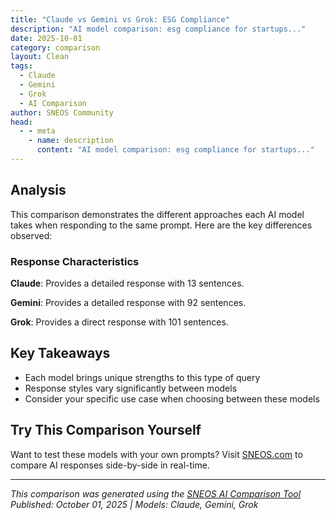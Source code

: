 ```yaml
---
title: "Claude vs Gemini vs Grok: ESG Compliance"
description: "AI model comparison: esg compliance for startups..."
date: 2025-10-01
category: comparison
layout: Clean
tags:
  - Claude
  - Gemini
  - Grok
  - AI Comparison
author: SNEOS Community
head:
  - - meta
    - name: description
      content: "AI model comparison: esg compliance for startups..."
---
```


<ChatComparison
  title="Claude vs Gemini vs Grok: ESG Compliance"
  prompt="esg compliance for startups"
  :responses='{
    "Claude": "# ESG Compliance for Startups: A Practical Guide\n\n## Why ESG Matters for Startups\n\n**ESG (Environmental, Social, and Governance)** compliance is increasingly important for startups because:\n\n- **Investor expectations**: VCs and institutional investors prioritize ESG-aligned companies\n- **Customer demands**: Growing consumer preference for sustainable/ethical brands\n- **Talent attraction**: Top talent increasingly chooses purpose-driven companies\n- **Future-proofing**: Early adoption prevents costly retrofitting later\n- **Market access**: Many contracts and partnerships now require ESG compliance\n\n## Getting Started: ESG Framework for Startups\n\n### **Environmental (E)**\n- **Energy use**: Track and reduce energy consumption\n- **Carbon footprint**: Measure emissions from operations and supply chain\n- **Waste management**: Implement recycling and waste reduction programs\n- **Sustainable sourcing**: Choose eco-friendly suppliers and materials\n- **Digital-first approach**: Reduce paper use, promote remote work\n\n### **Social (S)**\n- **Diversity \u0026 inclusion**: Build diverse teams and inclusive culture\n- **Employee wellbeing**: Competitive benefits, mental health support\n- **Fair labor practices**: Ethical wages, reasonable hours, safe conditions\n- **Community impact**: Local hiring, charitable initiatives, volunteering\n- **Data privacy**: Protect customer and employee data\n\n### **Governance (G)**\n- **Board composition**: Diverse, independent board members\n- **Transparency**: Regular reporting and stakeholder communication\n- **Ethics policies**: Code of conduct, anti-corruption measures\n- **Risk management**: Identify and mitigate business risks\n- **Cybersecurity**: Robust data protection and security protocols\n\n## Implementation Steps\n\n### **Phase 1: Foundation (Months 1-3)**\n1. **Conduct ESG assessment** of current practices\n2. **Set basic policies**: Code of conduct, diversity policy, environmental guidelines\n3. **Establish baseline metrics** for key ESG indicators\n4. **Assign ESG responsibility** (CEO initially, then dedicated role as you grow)\n\n### **Phase 2: Development (Months 4-12)**\n1. **Create ESG strategy** aligned with business goals\n2. **Implement measurement systems** and regular reporting\n3. **Engage stakeholders** (employees, customers, investors)\n4. **Begin third-party certifications** (B Corp, carbon neutral, etc.)\n\n### **Phase 3: Maturation (Year 2\u002B)**\n1. **Publish annual ESG report**\n2. **Seek external validation** through ratings and audits\n3. **Integrate ESG into decision-making** processes\n4. **Set science-based targets** for environmental goals\n\n## Cost-Effective ESG Initiatives\n\n### **Low-Cost/High-Impact Actions**\n- Remote work policies (reduces emissions)\n- Digital document management\n- Employee resource groups\n- Volunteer time off programs\n- Supplier diversity initiatives\n- Energy-efficient equipment\n\n### **Free Resources**\n- **B Impact Assessment**: Free tool to measure social/environmental performance\n- **SASB Standards**: Industry-specific ESG metrics guidance\n- **UN Global Compact**: Free principles-based framework\n- **EPA resources**: Environmental measurement and reduction tools\n\n## Common Challenges \u0026 Solutions\n\n| Challenge | Solution |\n|-----------|----------|\n| **Limited resources** | Start small, focus on material issues, leverage free tools |\n| **Lack of expertise** | Partner with consultants, join startup ESG networks, use online resources |\n| **Measurement difficulties** | Begin with simple metrics, invest in tracking tools gradually |\n| **Employee buy-in** | Communicate purpose clearly, involve team in goal-setting |\n| **Investor skepticism** | Demonstrate ROI, share success metrics, highlight risk mitigation |\n\n## ESG Reporting for Startups\n\n### **Key Metrics to Track**\n- **Environmental**: Energy use, waste generated, carbon emissions\n- **Social**: Employee satisfaction, diversity ratios, community investment\n- **Governance**: Board diversity, ethics training completion, data breaches\n\n### **Reporting Frequency**\n- **Internal**: Quarterly reviews with leadership\n- **External**: Annual report for stakeholders\n- **Investors**: Include ESG updates in regular investor communications\n\n## Industry-Specific Considerations\n\n### **Tech Startups**\n- Data privacy and cybersecurity\n- Digital divide and accessibility\n- Responsible AI development\n- Electronic waste management\n\n### **Consumer Products**\n- Sustainable packaging\n- Supply chain transparency\n- Product lifecycle impact\n- Fair trade sourcing\n\n### **Fin",
    "Gemini": "ESG compliance for startups, while not always mandatory in the early stages, is becoming increasingly important.  Investors, customers, and employees are all demanding more transparency and action on Environmental, Social, and Governance issues.  Ignoring ESG can hinder fundraising, damage your brand, and limit growth potential.\n\nHere\u0027s a breakdown of ESG compliance for startups, covering why it matters, key areas to focus on, how to get started, and potential challenges:\n\n**Why ESG Matters for Startups:**\n\n*   **Attract Investment:** Many investors, especially venture capital and private equity firms, now integrate ESG factors into their investment decisions. Strong ESG practices can be a differentiator and increase your chances of securing funding.\n*   **Enhance Brand Reputation:** Consumers are increasingly conscious of the ethical and environmental impact of the companies they support. A commitment to ESG can build trust, loyalty, and positive brand perception.\n*   **Improve Employee Engagement and Retention:**  Employees, especially younger generations, want to work for companies that align with their values.  A strong ESG culture can attract and retain top talent.\n*   **Reduce Risk:**  Identifying and managing ESG-related risks (e.g., environmental liabilities, labor disputes, data breaches) can help protect your business from potential legal and financial consequences.\n*   **Drive Innovation and Efficiency:**  ESG initiatives can spur innovation in products, processes, and business models, leading to cost savings and competitive advantages.\n*   **Prepare for Future Regulations:**  ESG regulations are becoming more prevalent globally.  Getting ahead of the curve can help you avoid compliance headaches down the road.\n*   **Increase Long-Term Value:**  Companies with strong ESG performance tend to be more resilient and generate higher returns over the long term.\n\n**Key Areas of ESG Compliance for Startups:**\n\n**Environmental (E):**\n\n*   **Resource Consumption:**  Minimize water usage, energy consumption, and waste generation.  Consider using renewable energy sources and implementing recycling programs.\n*   **Carbon Footprint:**  Measure and reduce your carbon emissions.  Explore options for offsetting your carbon footprint.\n*   **Supply Chain Sustainability:**  Ensure that your suppliers adhere to environmental standards.\n*   **Product Design:**  Design products that are durable, recyclable, and environmentally friendly.\n*   **Pollution Prevention:**  Minimize air, water, and soil pollution.\n*   **Specific to Industry:**  Consider environmental impact specific to your sector (e.g., software companies - energy use of servers; manufacturing - waste and emissions)\n\n**Social (S):**\n\n*   **Diversity and Inclusion:**  Promote a diverse and inclusive workforce.  Implement policies to prevent discrimination and harassment.\n*   **Labor Practices:**  Ensure fair wages, safe working conditions, and respect for employee rights.\n*   **Health and Safety:**  Prioritize the health and safety of your employees and customers.\n*   **Community Engagement:**  Support local communities through philanthropy, volunteerism, or partnerships.\n*   **Customer Relations:**  Provide excellent customer service and protect customer data.\n*   **Data Privacy and Security:**  Implement robust data privacy and security measures to protect sensitive information.\n*   **Human Rights:**  Respect human rights throughout your operations and supply chain.\n*   **Stakeholder Engagement:**  Actively engage with stakeholders (employees, customers, investors, communities) to understand their concerns and expectations.\n\n**Governance (G):**\n\n*   **Corporate Governance:**  Establish a strong and independent board of directors.  Implement clear governance structures and processes.\n*   **Ethics and Compliance:**  Develop a code of ethics and ensure compliance with all applicable laws and regulations.\n*   **Transparency and Disclosure:**  Be transparent about your ESG performance and disclose relevant information to stakeholders.\n*   **Risk Management:**  Identify and manage ESG-related risks.\n*   **Anti-Corruption:**  Implement policies to prevent bribery and corruption.\n*   **Executive Compensation:**  Align executive compensation with ESG performance.\n*   **Board Diversity:**  Ensure diversity on the board of directors.\n\n**How to Get Started with ESG Compliance:**\n\n1.  **Assess Your Current Situation:**\n    *   **Identify relevant ESG factors:**  Conduct a materiality assessment to determine which ESG issues are most relevant to your business and stakeholders.  This will depend on your industry, location, and business model.\n    *   **Evaluate existing practices:**  Assess your current policies, practices, and performance related to ESG.  Identify gaps and areas for improvement.\n    *   **Benchmarking:** Compare your ESG practices to those of your peers and industry leaders.\n2.  **Develop an ESG Strategy:**\n    *   **Set clear goals and targets:**  Establish specific, measurable, achievable, relevant, and time-bound (SMART) goals for improving your ESG performance.\n    *   **Prioritize initiatives:**  Focus on the ESG issues that are most material to your business and stakeholders.\n    *   **Assign responsibilities:**  Designate individuals or teams to be responsible for implementing and monitoring your ESG initiatives.\n3.  **Implement ESG Initiatives:**\n    *   **Develop policies and procedures:**  Create clear policies and procedures to guide your ESG practices.\n    *   **Train employees:**  Educate your employees about ESG and their role in achieving your goals.\n    *   **Integrate ESG into your operations:**  Incorporate ESG considerations into your decision-making processes across all areas of your business.\n    *   **Example Actions:**\n        *   Use recycled materials for packaging.\n        *   Implement a remote work policy to reduce commuting.\n        *   Offer paid parental leave.\n        *   Establish a whistleblower hotline.\n\n4.  **Measure and Report on Your Progress:**\n    *   **Collect data:**  Track your ESG performance using relevant metrics.\n    *   **Monitor progress:**  Regularly monitor your progress towards your ESG goals.\n    *   **Report transparently:**  Disclose your ESG performance to stakeholders through annual reports, sustainability reports, or your website.  Consider using established frameworks like:\n        *   **GRI (Global Reporting Initiative):** Widely used framework for sustainability reporting.\n        *   **SASB (Sustainability Accounting Standards Board):** Focuses on financially material sustainability topics.\n        *   **TCFD (Task Force on Climate-related Financial Disclosures):** Focuses on climate-related risks and opportunities.\n        *   **B Corp Certification:** A rigorous certification process that assesses a company\u0027s social and environmental performance.\n\n5.  **Continuously Improve:**\n    *   **Review and update your ESG strategy regularly:**  Ensure that your strategy remains relevant and effective.\n    *   **Seek feedback from stakeholders:**  Engage with stakeholders to understand their perspectives and identify areas for improvement.\n    *   **Stay informed about emerging ESG trends and regulations:**  Adapt your practices as needed to stay ahead of the curve.\n\n**Challenges for Startups:**\n\n*   **Limited Resources:** Startups often have limited financial and human resources, making it challenging to invest in ESG initiatives.\n*   **Lack of Expertise:** Many startups lack the expertise to develop and implement effective ESG strategies.\n*   **Competing Priorities:** Startups are often focused on growth and profitability, which can make it difficult to prioritize ESG.\n*   **Defining Materiality:** Determining which ESG issues are most relevant to your specific business can be challenging.\n*   **Measuring and Reporting:** Collecting and reporting ESG data can be complex and time-consuming.\n\n**Overcoming the Challenges:**\n\n*   **Start Small:** Focus on a few key ESG initiatives that are aligned with your business goals.\n*   **Leverage Existing Resources:** Utilize free or low-cost resources, such as online guides, industry reports, and government programs.\n*   **Partner with Experts:**  Consider hiring consultants or advisors to help you develop and implement your ESG strategy.\n*   **Collaborate with Other Startups:**  Share best practices and resources with other startups in your industry.\n*   **Integrate ESG into Your Culture:**  Make ESG a core value of your company and empower employees to contribute to your efforts.\n*   **Communicate Your Commitment:**  Be transparent about your ESG efforts and share your progress with stakeholders.\n*   **Seek out Grants and Funding:** Some organizations provide grants or funding specifically for ESG initiatives.\n\n**Specific Examples for Different Types of Startups:**\n\n*   **Software Startup:** Focus on data security and privacy, employee well-being, and energy efficiency of servers. Consider donating software to nonprofits.\n*   **Food Startup:** Focus on sustainable sourcing of ingredients, reducing food waste, and ethical labor practices in the supply chain.\n*   **Manufacturing Startup:** Focus on reducing emissions, minimizing waste, and ensuring worker safety.\n*   **Fintech Startup:** Focus on financial inclusion, data security, and ethical lending practices.\n*   **E-commerce Startup:** Focus on sustainable packaging, carbon-neutral shipping, and ethical sourcing.\n\n**In conclusion, while ESG compliance may seem daunting for startups, it is essential for long-term success. By starting small, leveraging existing resources, and focusing on the ESG issues that are most relevant to your business, you can build a sustainable and responsible company that attracts investors, customers, and employees.**\n",
    "Grok": "ESG (Environmental, Social, and Governance) compliance is increasingly important for startups, as it demonstrates a commitment to sustainability, ethical practices, and responsible governance. Investors, customers, and regulatory bodies are placing greater emphasis on ESG factors, making it a critical area for startups to address early on. Here\u0027s a guide to understanding and implementing ESG compliance for startups:\n\n---\n\n### **What is ESG Compliance?**\n- **Environmental (E):** Focuses on a company\u0027s impact on the environment, including carbon footprint, waste management, energy efficiency, and sustainable practices.\n- **Social (S):** Relates to how a company manages relationships with employees, suppliers, customers, and communities. This includes diversity, inclusion, labor practices, and community engagement.\n- **Governance (G):** Concerns the internal systems of control, transparency, ethics, and accountability, such as board diversity, executive compensation, and anti-corruption policies.\n\nFor startups, ESG compliance means integrating these principles into their business strategy and operations to align with ethical standards and stakeholder expectations.\n\n---\n\n### **Why ESG Matters for Startups**\n1. **Attracting Investors**: Many venture capitalists and institutional investors prioritize ESG-compliant startups due to the growing demand for sustainable and responsible investments.\n2. **Building Trust**: Customers and partners are more likely to engage with businesses that demonstrate social and environmental responsibility.\n3. **Regulatory Compliance**: Governments worldwide are introducing stricter regulations around sustainability and ethical practices (e.g., EU\u2019s Sustainable Finance Disclosure Regulation).\n4. **Risk Management**: Addressing ESG issues early can help mitigate risks like reputational damage, legal penalties, or supply chain disruptions.\n5. **Talent Attraction**: Employees, especially millennials and Gen Z, prefer to work for companies with strong ESG values.\n\n---\n\n### **Steps for Startups to Achieve ESG Compliance**\nStartups often operate with limited resources, so a phased and practical approach to ESG compliance is essential. Here\u0027s how to get started:\n\n#### **1. Assess Your Current State**\n- Conduct an ESG audit to understand your startup\u2019s current environmental impact, social policies, and governance structure.\n- Identify key areas of improvement and potential risks (e.g., high energy consumption, lack of diversity in hiring, or weak data privacy policies).\n- Use frameworks like the **UN Sustainable Development Goals (SDGs)** or **Global Reporting Initiative (GRI)** for guidance.\n\n#### **2. Set Clear ESG Goals**\n- Define specific, measurable, and time-bound goals for each ESG pillar. Examples include:\n  - **Environmental:** Reduce carbon emissions by 20% in two years.\n  - **Social:** Achieve 50:50 gender diversity in leadership roles by 2025.\n  - **Governance:** Implement a transparent financial reporting system within six months.\n- Align these goals with industry standards and stakeholder expectations.\n\n#### **3. Integrate ESG into Business Strategy**\n- Embed ESG principles into your business model, product design, and operations. For example:\n  - Use sustainable materials for products.\n  - Offer flexible work policies to promote employee well-being.\n  - Establish ethical sourcing policies for supply chains.\n- Communicate your ESG commitments in your mission statement or branding to attract like-minded stakeholders.\n\n#### **4. Adopt Governance Best Practices**\n- Create a code of conduct or ethics policy to guide decision-making.\n- Ensure transparency in financial reporting and avoid conflicts of interest.\n- If applicable, form a diverse board or advisory team to provide balanced perspectives.\n- Implement data protection policies to comply with regulations like GDPR (if operating in or with the EU).\n\n#### **5. Monitor and Measure Impact**\n- Use tools and metrics to track progress on ESG goals. For instance:\n  - Measure carbon emissions using tools like Carbon Trust or Greenhouse Gas Protocol.\n  - Track diversity metrics in hiring and promotions.\n  - Regularly audit governance policies for compliance.\n- Collect feedback from employees, customers, and partners to improve practices.\n\n#### **6. Report and Communicate Transparently**\n- Publish an annual sustainability or ESG report, even if it\u2019s a simple document for a startup, to showcase efforts and progress.\n- Be honest about challenges and areas for improvement to build trust with stakeholders.\n- Use platforms like LinkedIn or your company website to share ESG initiatives.\n\n#### **7. Leverage Partnerships and Resources**\n- Collaborate with ESG-focused organizations, consultants, or accelerators that support startups (e.g., B Lab for B Corp certification).\n- Join industry associations that promote sustainability (e.g., Tech Zero for tech startups).\n- Use free or affordable tools like the **Sustainability Accounting Standards Board (SASB)** guidelines to align with best practices.\n\n---\n\n### **Challenges Startups Face with ESG Compliance**\n1. **Limited Resources**: Startups often lack the budget or personnel to dedicate to ESG initiatives.\n   - **Solution**: Start small with low-cost, high-impact actions (e.g., going paperless, remote work to reduce emissions).\n2. **Lack of Expertise**: Founders may not have the knowledge to implement ESG frameworks.\n   - **Solution**: Seek mentorship or hire consultants on a project basis, or use online resources and templates.\n3. **Regulatory Complexity**: ESG regulations vary by region and can be overwhelming.\n   - **Solution**: Focus on compliance with local laws first and gradually adopt international standards as you grow.\n4. **Balancing Growth and ESG**: Startups may prioritize revenue over sustainability.\n   - **Solution**: Emphasize that ESG can drive long-term growth through investor interest and customer loyalty.\n\n---\n\n### **Emerging Trends and Opportunities for Startups in ESG**\n- **Green Tech**: Startups in renewable energy, waste reduction, or sustainable agriculture are gaining traction with investors.\n- **Diversity and Inclusion**: Companies with strong social policies are more likely to attract top talent and funding.\n- **Impact Investing**: ESG-focused funds are actively seeking startups with a purpose-driven mission.\n- **Technology Solutions**: Startups can use AI, blockchain, or IoT to track and improve their ESG performance (e.g., supply chain transparency or energy usage monitoring).\n\n---\n\n### **Key ESG Frameworks for Startups**\n1. **B Corp Certification**: A globally recognized standard for businesses that balance profit with purpose.\n2. **UN Sustainable Development Goals (SDGs)**: A set of 17 goals to address global challenges like poverty, climate change, and inequality.\n3. **Task Force on Climate-related Financial Disclosures (TCFD)**: Guidelines for reporting climate-related financial risks.\n4. **Global Reporting Initiative (GRI)**: Standards for sustainability reporting.\n\n---\n\n### **Practical Tips for Startups**\n- **Start Small**: Focus on one or two ESG priorities that align with your business (e.g., reducing waste if you\u2019re in manufacturing).\n- **Engage Employees**: Involve your team in ESG initiatives to foster a culture of responsibility.\n- **Educate Yourself**: Attend webinars, workshops, or read resources on ESG for startups (e.g., from McKinsey, Deloitte, or PwC).\n- **Showcase Efforts**: Even small wins in ESG can differentiate your startup in a competitive market.\n\n---\n\n### **Conclusion**\nESG compliance is not just a regulatory requirement but a strategic opportunity for startups to build a sustainable and responsible business. By starting early, integrating ESG into core operations, and communicating progress transparently, startups can attract investors, retain talent, and create a positive impact. While the journey may seem daunting, taking incremental steps and leveraging available resources can make ESG compliance achievable and rewarding."
  }'
  published-date="15:43"
/>

## Analysis

This comparison demonstrates the different approaches each AI model takes when responding to the same prompt. Here are the key differences observed:

### Response Characteristics

**Claude**: Provides a detailed response with 13 sentences. 

**Gemini**: Provides a detailed response with 92 sentences. 

**Grok**: Provides a direct response with 101 sentences. 

## Key Takeaways

- Each model brings unique strengths to this type of query
- Response styles vary significantly between models
- Consider your specific use case when choosing between these models

## Try This Comparison Yourself

Want to test these models with your own prompts? Visit [SNEOS.com](https://sneos.com) to compare AI responses side-by-side in real-time.

---

*This comparison was generated using the [SNEOS AI Comparison Tool](https://sneos.com)*
*Published: October 01, 2025 | Models: Claude, Gemini, Grok*
